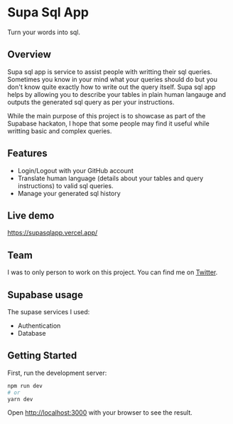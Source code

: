 # Supa Sql App

Turn your words into sql.

## Overview

Supa sql app is service to assist people with writting their sql queries. Sometimes you know in your mind what your queries should do but you don't know quite exactly how to write out the query itself. Supa sql app helps by allowing you to describe your tables in plain human langauge and outputs the generated sql query as per your instructions.

While the main purpose of this project is to showcase as part of the Supabase hackaton, I hope that some people may find it useful while writting basic and complex queries.

## Features

- Login/Logout with your GitHub account
- Translate human language (details about your tables and query instructions) to valid sql queries.
- Manage your generated sql history

## Live demo

https://supasqlapp.vercel.app/

## Team

I was to only person to work on this project. You can find me on [Twitter](https://twitter.com/luis_rodge).

## Supabase usage

The supase services I used:

- Authentication
- Database

## Getting Started

First, run the development server:

```bash
npm run dev
# or
yarn dev
```

Open [http://localhost:3000](http://localhost:3000) with your browser to see the result.
